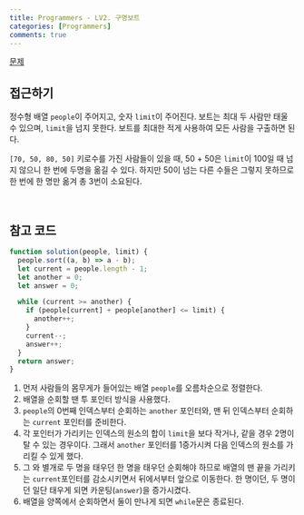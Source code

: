 ```yaml
---
title: Programmers - LV2. 구명보트
categories: [Programmers]
comments: true
---
```


[문제](https://programmers.co.kr/learn/courses/30/lessons/42885)

## 접근하기

정수형 배열 `people`이 주어지고, 숫자 `limit`이 주어진다. 보트는 최대 두 사람만 태울 수 있으며, `limit`을 넘지 못한다. 보트를 최대한 적게 사용하여 모든 사람을 구출하면 된다.

`[70, 50, 80, 50]` 키로수를 가진 사람들이 있을 때, 50 + 50은 `limit`이 100일 때 넘지 않으니 한 번에 두명을 옮길 수 있다. 하지만 50이 넘는 다른 수들은 그렇지 못하므로 한 번에 한 명만 옮겨 총 3번이 소요된다.

<br>

## 참고 코드

```js
function solution(people, limit) {
  people.sort((a, b) => a - b);
  let current = people.length - 1;
  let another = 0;
  let answer = 0;

  while (current >= another) {
    if (people[current] + people[another] <= limit) {
      another++;
    }
    current--;
    answer++;
  }
  return answer;
}
```

1. 먼저 사람들의 몸무게가 들어있는 배열 `people`를 오름차순으로 정렬한다.
2. 배열을 순회할 땐 투 포인터 방식을 사용했다.
3. `people`의 0번째 인덱스부터 순회하는 `another` 포인터와, 맨 뒤 인덱스부터 순회하는 `current` 포인터를 준비한다.
4. 각 포인터가 가리키는 인덱스의 원소의 합이 `limit`을 보다 작거나, 같을 경우 2명이 탈 수 있는 경우이다. 그래서 `another` 포인터를 1증가시켜 다음 인덱스의 원소를 가리킬 수 있게 했다.
5. 그 와 별개로 두 명을 태우던 한 명을 태우던 순회해야 하므로 배열의 맨 끝을 가리키는 `current`포인터를 감소시키면서 뒤에서부터 앞으로 이동한다. 한 명이던, 두 명이던 일단 태우게 되면 카운팅(`answer`)을 증가시켰다.
6. 배열을 양쪽에서 순회하면서 둘이 만나게 되면 `while`문은 종료된다.
